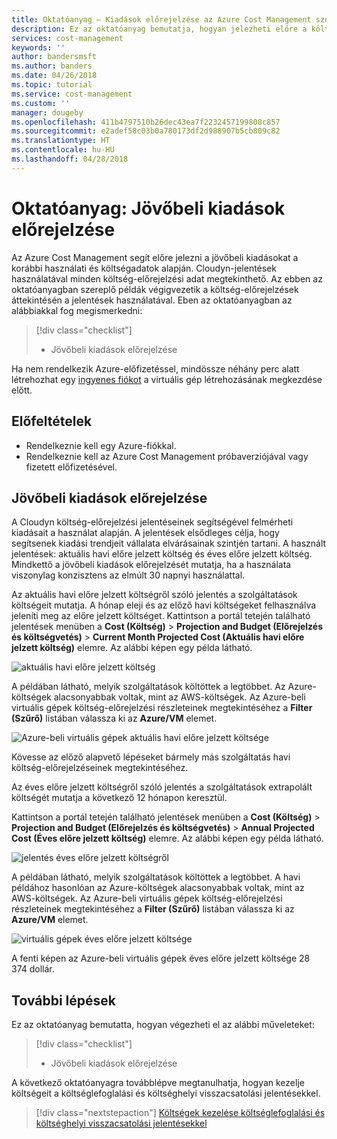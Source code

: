 ```yaml
---
title: Oktatóanyag – Kiadások előrejelzése az Azure Cost Management szolgáltatással | Microsoft Docs
description: Ez az oktatóanyag bemutatja, hogyan jelezheti előre a költségeit a korábbi használati és költségadatok használatával.
services: cost-management
keywords: ''
author: bandersmsft
ms.author: banders
ms.date: 04/26/2018
ms.topic: tutorial
ms.service: cost-management
ms.custom: ''
manager: dougeby
ms.openlocfilehash: 411b4797510b26dec43ea7f2232457199808c857
ms.sourcegitcommit: e2adef58c03b0a780173df2d988907b5cb809c82
ms.translationtype: HT
ms.contentlocale: hu-HU
ms.lasthandoff: 04/28/2018
---
```

# <a name="tutorial-forecast-future-spending"></a>Oktatóanyag: Jövőbeli kiadások előrejelzése

Az Azure Cost Management segít előre jelezni a jövőbeli kiadásokat a korábbi használati és költségadatok alapján. Cloudyn-jelentések használatával minden költség-előrejelzési adat megtekinthető. Az ebben az oktatóanyagban szereplő példák végigvezetik a költség-előrejelzések áttekintésén a jelentések használatával. Eben az oktatóanyagban az alábbiakkal fog megismerkedni:

> [!div class="checklist"]
> * Jövőbeli kiadások előrejelzése

Ha nem rendelkezik Azure-előfizetéssel, mindössze néhány perc alatt létrehozhat egy [ingyenes fiókot](https://azure.microsoft.com/free/?WT.mc_id=A261C142F) a virtuális gép létrehozásának megkezdése előtt.

## <a name="prerequisites"></a>Előfeltételek

- Rendelkeznie kell egy Azure-fiókkal.
- Rendelkeznie kell az Azure Cost Management próbaverziójával vagy fizetett előfizetésével.

## <a name="forecast-future-spending"></a>Jövőbeli kiadások előrejelzése

A Cloudyn költség-előrejelzési jelentéseinek segítségével felmérheti kiadásait a használat alapján. A jelentések elsődleges célja, hogy segítsenek kiadási trendjeit vállalata elvárásainak szintjén tartani. A használt jelentések: aktuális havi előre jelzett költség és éves előre jelzett költség. Mindkettő a jövőbeli kiadások előrejelzését mutatja, ha a használata viszonylag konzisztens az elmúlt 30 napnyi használattal.

Az aktuális havi előre jelzett költségről szóló jelentés a szolgáltatások költségeit mutatja. A hónap eleji és az előző havi költségeket felhasználva jeleníti meg az előre jelzett költséget. Kattintson a portál tetején található jelentések menüben a **Cost (Költség)** > **Projection and Budget (Előrejelzés és költségvetés)** > **Current Month Projected Cost (Aktuális havi előre jelzett költség)** elemre. Az alábbi képen egy példa látható.

![aktuális havi előre jelzett költség](./media/tutorial-forecast-spending/project-month01.png)

A példában látható, melyik szolgáltatások költöttek a legtöbbet. Az Azure-költségek alacsonyabbak voltak, mint az AWS-költségek. Az Azure-beli virtuális gépek költség-előrejelzési részleteinek megtekintéséhez a **Filter (Szűrő)** listában válassza ki az **Azure/VM** elemet.

![Azure-beli virtuális gépek aktuális havi előre jelzett költsége](./media/tutorial-forecast-spending/project-month02.png)

Kövesse az előző alapvető lépéseket bármely más szolgáltatás havi költség-előrejelzéseinek megtekintéséhez.

Az éves előre jelzett költségről szóló jelentés a szolgáltatások extrapolált költségét mutatja a következő 12 hónapon keresztül.

Kattintson a portál tetején található jelentések menüben a **Cost (Költség)** > **Projection and Budget (Előrejelzés és költségvetés)** > **Annual Projected Cost (Éves előre jelzett költség)** elemre. Az alábbi képen egy példa látható.

![jelentés éves előre jelzett költségről](./media/tutorial-forecast-spending/project-annual01.png)

A példában látható, melyik szolgáltatások költöttek a legtöbbet. A havi példához hasonlóan az Azure-költségek alacsonyabbak voltak, mint az AWS-költségek. Az Azure-beli virtuális gépek költség-előrejelzési részleteinek megtekintéséhez a **Filter (Szűrő)** listában válassza ki az **Azure/VM** elemet.

![virtuális gépek éves előre jelzett költsége](./media/tutorial-forecast-spending/project-annual02.png)

A fenti képen az Azure-beli virtuális gépek éves előre jelzett költsége 28 374 dollár.

## <a name="next-steps"></a>További lépések

Ez az oktatóanyag bemutatta, hogyan végezheti el az alábbi műveleteket:

> [!div class="checklist"]
> * Jövőbeli kiadások előrejelzése


A következő oktatóanyagra továbblépve megtanulhatja, hogyan kezelje költségeit a költséglefoglalási és költséghelyi visszacsatolási jelentésekkel.

> [!div class="nextstepaction"]
> [Költségek kezelése költséglefoglalási és költséghelyi visszacsatolási jelentésekkel](tutorial-manage-costs.md)
